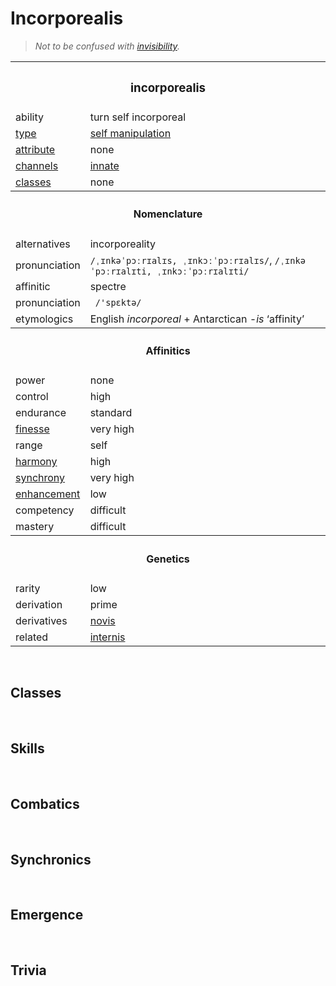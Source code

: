 # Incorporealis

> *Not to be confused with [invisibility](invisibility.md).*


<table>
  <tr>
    <th colspan="2"> <h3> incorporealis </h3> </th>
  </tr>
  <tr>
    <td> ability </td>
    <td> turn self incorporeal </td>
  </tr>
  <tr>
    <td> <a href="../readme.md#types"> type </a> </td>
    <td> <a href="../readme.md#self manipulation"> self manipulation </a> </td>
  </tr>
  <tr>
    <td> <a href="../readme.md#attributes"> attribute </a> </td>
    <td> none </td>
  </tr>
  <tr>
    <td> <a href="../readme.md#channels"> channels </a> </td>
    <td> <a href="../readme.md#innate"> innate </a> </td>
  </tr>
  <tr>
    <td> <a href="../readme.md#classes"> classes </a> </td>
    <td> none </td>
  </tr>
  <tr>
    <th colspan="2"> <h4> Nomenclature </h4> </th>
  </tr>
  <tr>
    <td> alternatives </td>
    <td> incorporeality </td>
  </tr>
  <tr>
    <td> pronunciation </td>
    <td> <code>/ˌɪnkəˈpɔːrɪalɪs, ˌɪnkɔːˈpɔːrɪalɪs/</code>, <code>/ˌɪnkəˈpɔːrɪalɪti, ˌɪnkɔːˈpɔːrɪalɪti/</code> </td>
  </tr>
  <tr>
    <td> affinitic </td>
    <td> spectre </td>
  </tr>
  <tr>
    <td> pronunciation </td>
    <td> <code> /'spɛktə/ </code> </td>
  </tr>
  <tr>
    <td> etymologics </td>
    <td> English <em>incorporeal</em> + Antarctican <em>-is</em> ‘affinity’ </td>
  </tr>
  <tr>
    <th colspan="2"> <h4> Affinitics </h4> </th>
  </tr>
  <tr>
    <td> power </td>
    <td> none </td>
  </tr>
  <tr>
    <td> control </td>
    <td> high </td>
  </tr>
  <tr>
    <td> endurance </td>
    <td> standard </td>
  </tr>
  <tr>
    <td> <a href="../readme.md#finesse"> finesse </a> </td>
    <td> very high </td>
  </tr>
  <tr>
    <td> range </td>
    <td> self </td>
  </tr>
  <tr>
    <td> <a href="../readme.md#harmony"> harmony </a> </td>
    <td> high </td>
  </tr>
  <tr>
    <td> <a href="../readme.md#synchrony"> synchrony </a> </td>
    <td> very high </td>
  </tr>
  <tr>
    <td> <a href="../readme.md#enhancement"> enhancement </a> </td>
    <td> low </td>
  </tr>
  <tr>
    <td> competency </td>
    <td> difficult </td>
  </tr>
  <tr>
    <td> mastery </td>
    <td> difficult </td>
  </tr>
  <tr>
    <th colspan="2"> <h4> Genetics </h4> </th>
  </tr>
  <tr>
    <td> rarity </td>
    <td> low </td>
  </tr>
  <tr>
    <td> derivation </td>
    <td> prime </td>
  </tr>
  <tr>
    <td> derivatives </td>
    <td> <a href="novis.md"> novis </a> </td>
  </tr>
  <tr>
    <td> related </td>
    <td> <a href="internis.md"> internis </a> </td>
  </tr>
</table>


<br>


## Classes


<br>


## Skills


<br>


## Combatics


<br>


## Synchronics


<br>


## Emergence


<br>


## Trivia
